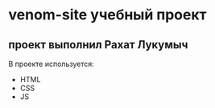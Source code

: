 # venom-site учебный проект
## проект выполнил Рахат Лукумыч

В проекте используется:
- HTML
- CSS
- JS
